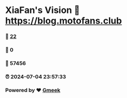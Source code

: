 # XiaFan's Vision :link: https://blog.motofans.club 
### :page_facing_up: [22](https://blog.motofans.club/tag.html) 
### :speech_balloon: 0 
### :hibiscus: 57456 
### :alarm_clock: 2024-07-04 23:57:33 
### Powered by :heart: [Gmeek](https://github.com/Meekdai/Gmeek)
